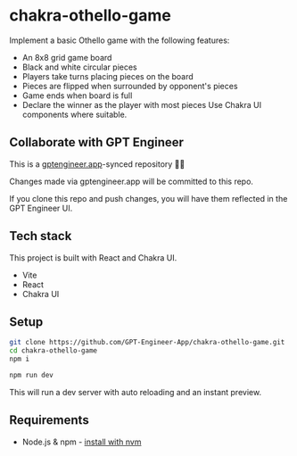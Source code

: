 # chakra-othello-game

Implement a basic Othello game with the following features:
- An 8x8 grid game board 
- Black and white circular pieces
- Players take turns placing pieces on the board
- Pieces are flipped when surrounded by opponent's pieces
- Game ends when board is full
- Declare the winner as the player with most pieces
Use Chakra UI components where suitable.

## Collaborate with GPT Engineer

This is a [gptengineer.app](https://gptengineer.app)-synced repository 🌟🤖

Changes made via gptengineer.app will be committed to this repo.

If you clone this repo and push changes, you will have them reflected in the GPT Engineer UI.

## Tech stack

This project is built with React and Chakra UI.

- Vite
- React
- Chakra UI

## Setup

```sh
git clone https://github.com/GPT-Engineer-App/chakra-othello-game.git
cd chakra-othello-game
npm i
```

```sh
npm run dev
```

This will run a dev server with auto reloading and an instant preview.

## Requirements

- Node.js & npm - [install with nvm](https://github.com/nvm-sh/nvm#installing-and-updating)
